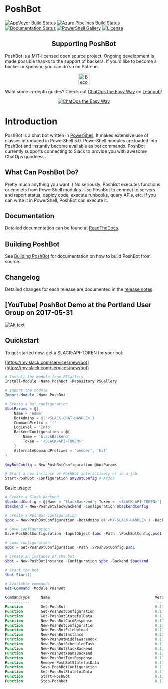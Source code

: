 
# PoshBot

[![AppVeyor Build Status][appveyor-badge]][appveyor-build]
[![Azure Pipelines Build Status][azure-pipeline-badge]][azure-pipeline-build]
[![Documentation Status][docs-badge]][docs]
[![PowerShell Gallery][psgallery-badge]][psgallery]
[![License][license-badge]][license]
<!-- [![Patreon](https://img.shields.io/badge/patreon-donate-yellow.svg)](https://www.patreon.com/devblackops/memberships) -->

<h2 align="center">Supporting PoshBot</h2>

PoshBot is a MIT-licensed open source project. Ongoing development is made possible thanks to the support of backers. If you'd like to become a backer or sponsor, you can do so on Patreon.

<p align="center">
    <a href="https://www.patreon.com/devblackops/memberships" target="_blank" title="Become a Patron">
        <img style="height:35px" src="Media/become_a_patron_button.png" alt="Become a Patron">
    </a>
</p>

Want some in-depth guides? Check out [ChatOps the Easy Way](https://leanpub.com/chatops-the-easy-way) on [Leanpub](https://leanpub.com/)!

<p align="center">
    <a href="https://leanpub.com/chatops-the-easy-way" target="_blank" title="ChatOps the Easy Way">
        <img src="https://s3.amazonaws.com/titlepages.leanpub.com/chatops-the-easy-way/medium?1530164567" alt="ChatOps the Easy Way">
    </a>
</p>


# Introduction

PoshBot is a chat bot written in [PowerShell](https://msdn.microsoft.com/powershell).
It makes extensive use of classes introduced in PowerShell 5.0.
PowerShell modules are loaded into PoshBot and instantly become available as bot commands.
PoshBot currently supports connecting to Slack to provide you with awesome ChatOps goodness.

<!-- <p align="center">
  <img style="height:250px;" src="https://raw.githubusercontent.com/poshbotio/PoshBot/master/Media/poshbot_logo_300_432.png" alt="PoshBot logo"/>
</p> -->

## What Can PoshBot Do?

Pretty much anything you want :) No seriously.
PoshBot executes functions or cmdlets from PowerShell modules.
Use PoshBot to connect to servers and report status, deploy code, execute runbooks, query APIs, etc.
If you can write it in PowerShell, PoshBot can execute it.

## Documentation

Detailed documentation can be found at [ReadTheDocs](http://poshbot.readthedocs.io/en/latest/).

## Building PoshBot

See [Building PoshBot](./building.md) for documentation on how to build PoshBot from source.

## Changelog

Detailed changes for each release are documented in the [release notes](https://github.com/poshbotio/poshbot/releases).

## [YouTube] PoshBot Demo at the Portland User Group on 2017-05-31

[![Alt text](https://img.youtube.com/vi/36fkyKYq43c/0.jpg)](https://www.youtube.com/watch?v=36fkyKYq43cV)

## Quickstart

To get started now, get a SLACK-API-TOKEN for your bot:

[https://my.slack.com/services/new/bot](https://my.slack.com/services/new/bot)

```powershell
# Install the module from PSGallery
Install-Module -Name PoshBot -Repository PSGallery

# Import the module
Import-Module -Name PoshBot

# Create a bot configuration
$botParams = @{
    Name = 'name'
    BotAdmins = @('<SLACK-CHAT-HANDLE>')
    CommandPrefix = '!'
    LogLevel = 'Info'
    BackendConfiguration = @{
        Name = 'SlackBackend'
        Token = '<SLACK-API-TOKEN>'
    }
    AlternateCommandPrefixes = 'bender', 'hal'
}

$myBotConfig = New-PoshBotConfiguration @botParams

# Start a new instance of PoshBot interactively or in a job.
Start-PoshBot -Configuration $myBotConfig #-AsJob
```

Basic usage:

```powershell
# Create a Slack backend
$backendConfig = @{Name = 'SlackBackend'; Token = '<SLACK-API-TOKEN>'}
$backend = New-PoshBotSlackBackend -Configuration $backendConfig

# Create a PoshBot configuration
$pbc = New-PoshBotConfiguration -BotAdmins @('<MY-SLACK-HANDLE>') -BackendConfiguration $backendConfig

# Save configuration
Save-PoshBotConfiguration -InputObject $pbc -Path .\PoshBotConfig.psd1

# Load configuration
$pbc = Get-PoshBotConfiguration -Path .\PoshBotConfig.psd1

# Create an instance of the bot
$bot = New-PoshBotInstance -Configuration $pbc -Backend $backend

# Start the bot
$bot.Start()

# Available commands
Get-Command -Module PoshBot

CommandType     Name                                               Version    Source
-----------     ----                                               -------    ------
Function        Get-PoshBot                                        0.11.0     PoshBot
Function        Get-PoshBotConfiguration                           0.11.0     PoshBot
Function        Get-PoshBotStatefulData                            0.11.0     PoshBot
Function        New-PoshBotCardResponse                            0.11.0     PoshBot
Function        New-PoshBotConfiguration                           0.11.0     PoshBot
Function        New-PoshBotFileUpload                              0.11.0     PoshBot
Function        New-PoshBotInstance                                0.11.0     PoshBot
Function        New-PoshBotMiddlewareHook                          0.11.0     PoshBot
Function        New-PoshBotScheduledTask                           0.11.0     PoshBot
Function        New-PoshBotSlackBackend                            0.11.0     PoshBot
Function        New-PoshBotTeamsBackend                            0.11.0     PoshBot
Function        New-PoshBotTextResponse                            0.11.0     PoshBot
Function        Remove-PoshBotStatefulData                         0.11.0     PoshBot
Function        Save-PoshBotConfiguration                          0.11.0     PoshBot
Function        Set-PoshBotStatefulData                            0.11.0     PoshBot
Function        Start-PoshBot                                      0.11.0     PoshBot
Function        Stop-Poshbot                                       0.11.0     PoshBot
```

[appveyor-badge]: https://ci.appveyor.com/api/projects/status/9em7etgtlmeax7gl?svg=true
[appveyor-build]: https://ci.appveyor.com/project/devblackops/poshbot
[azure-pipeline-badge]: https://dev.azure.com/devblackops/PoshBot/_apis/build/status/PoshBot-CI
[azure-pipeline-build]: https://dev.azure.com/devblackops/PoshBot/_build/latest?definitionId=3
(https://dev.azure.com/dotnet/ReactiveUI/_build/latest?definitionId=11)
[docs-badge]: https://readthedocs.org/projects/poshbot/badge/?version=latest
[docs]: http://poshbot.readthedocs.io/en/latest/
[psgallery-badge]: https://img.shields.io/powershellgallery/dt/poshbot.svg
[psgallery]: https://www.powershellgallery.com/packages/poshbot
[license-badge]: https://img.shields.io/github/license/poshbotio/poshbot.svg
[license]: https://www.powershellgallery.com/packages/poshbot
